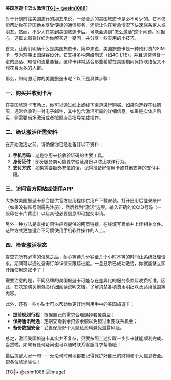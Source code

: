 **美国旅遊卡怎么激活[[TG💪+ @esim1088](https://t.me/s/esim1088)]**

对于计划前往美国旅行的朋友来说，一张合适的美国旅遊卡是必不可少的。它不仅能帮助你在异国他乡享受便捷的通信服务，还能让你在紧急情况下快速联系家人或朋友。然而，不少人在拿到美国旅遊卡后，可能会遇到“怎么激活”这个问题。别担心，这篇文章将详细为你解答这一疑问，并分享一些实用的小技巧。

首先，让我们明确什么是美国旅遊卡。简单来说，美国旅遊卡是一种预付费的SIM卡，专为短期出国游客设计。它支持多种网络制式（如4G LTE），并且通常包含一定的通话、短信和流量套餐。这种卡非常适合那些希望在美国期间保持联络但又不想花费太多的人群。

那么，如何激活你的美国旅遊卡呢？以下是具体步骤：

### 一、购买并收到卡片

在美国旅遊卡市场上，你可以通过线上或线下渠道进行购买。如果你选择在线购买，通常会收到一封电子邮件，其中包含激活所需的详细信息。如果是实体店购买，则需要当场激活或者按照店员指导完成操作。

### 二、确认激活所需资料

在开始激活之前，请确保你已经准备好以下资料：
1. **手机号码**：这是你用来接收验证码的主要工具。
2. **身份证件**：部分服务商可能要求验证身份以防止欺诈行为。
3. **支付方式**：如果需要额外充值的话，记得准备好信用卡或其他支持的支付手段。

### 三、访问官方网站或使用APP

大多数美国旅遊卡都会提供官方应用程序供用户下载安装。打开应用后登录账户（如果没有账号则需先注册），然后找到“激活”选项。输入正确的ICCID号码（一般印在卡片背面）以及其他必要信息即可提交申请。

另外一种方法是直接访问供应商提供的网页链接，在线填写表单并上传相关文件。这种方式更加适合不习惯使用手机软件操作的人士。

### 四、检查激活状态

提交完所有必需的信息之后，耐心等待几分钟至几个小时不等的时间让系统处理请求。期间可以通过查询订单详情来跟踪进度。一旦显示已成功激活，你就能够立即开始使用这张卡了！

需要注意的是，不同品牌的美国旅遊卡可能存在差异化的服务条款及收费标准。因此，在决定购买前务必仔细阅读说明文档，了解清楚各项费用明细以及适用范围等内容。

此外，还有一些小贴士可以帮助你更好地利用手中的美国旅遊卡：
- **提前规划行程**：根据自己的需求合理选择套餐类型；
- **保持通讯畅通**：定期查看剩余资源余额以免错过重要联系机会；
- **备份数据安全**：妥善保管好个人隐私资料避免泄露风险。

总之，激活美国旅遊卡其实并不复杂，只要按照上述步骤一步步来就能顺利完成。当然啦，如果有任何疑问也可以随时联系客服寻求帮助哦！

最后提醒大家一句——无论何时何地都要记得保护好自己的财物和个人信息安全。祝各位旅途愉快！

[[TG💪+ @esim1088](https://t.me/s/esim1088) ![Image](https://i.postimg.cc/4NQfJmqS/Snipaste-2025-05-13-00-14-12.png)]